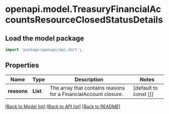 # openapi.model.TreasuryFinancialAccountsResourceClosedStatusDetails

## Load the model package
```dart
import 'package:openapi/api.dart';
```

## Properties
Name | Type | Description | Notes
------------ | ------------- | ------------- | -------------
**reasons** | **List<String>** | The array that contains reasons for a FinancialAccount closure. | [default to const []]

[[Back to Model list]](../README.md#documentation-for-models) [[Back to API list]](../README.md#documentation-for-api-endpoints) [[Back to README]](../README.md)


